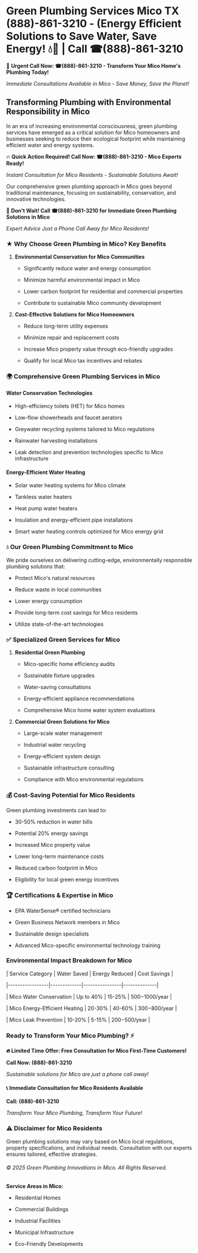 # Green Plumbing Services Mico TX (888)-861-3210 - (Energy Efficient Solutions to Save Water, Save Energy! 💧🌿 | Call ☎(888)-861-3210

🚨 **Urgent Call Now: ☎(888)-861-3210 - Transform Your Mico Home's Plumbing Today!**
*Immediate Consultations Available in Mico - Save Money, Save the Planet!*

## Transforming Plumbing with Environmental Responsibility in Mico

In an era of increasing environmental consciousness, green plumbing services have emerged as a critical solution for Mico homeowners and businesses seeking to reduce their ecological footprint while maintaining efficient water and energy systems. 

🔥 **Quick Action Required! Call Now: ☎(888)-861-3210 - Mico Experts Ready!**
*Instant Consultation for Mico Residents - Sustainable Solutions Await!*

Our comprehensive green plumbing approach in Mico goes beyond traditional maintenance, focusing on sustainability, conservation, and innovative technologies.

🚨 **Don't Wait! Call ☎(888)-861-3210 for Immediate Green Plumbing Solutions in Mico**
*Expert Advice Just a Phone Call Away for Mico Residents!*

### ★ Why Choose Green Plumbing in Mico? Key Benefits

1. **Environmental Conservation for Mico Communities** 
   - Significantly reduce water and energy consumption
   - Minimize harmful environmental impact in Mico
   - Lower carbon footprint for residential and commercial properties
   - Contribute to sustainable Mico community development

2. **Cost-Effective Solutions for Mico Homeowners** 
   - Reduce long-term utility expenses
   - Minimize repair and replacement costs
   - Increase Mico property value through eco-friendly upgrades
   - Qualify for local Mico tax incentives and rebates

### 🌍 Comprehensive Green Plumbing Services in Mico

#### Water Conservation Technologies
- High-efficiency toilets (HET) for Mico homes
- Low-flow showerheads and faucet aerators
- Greywater recycling systems tailored to Mico regulations
- Rainwater harvesting installations
- Leak detection and prevention technologies specific to Mico infrastructure

#### Energy-Efficient Water Heating
- Solar water heating systems for Mico climate
- Tankless water heaters
- Heat pump water heaters
- Insulation and energy-efficient pipe installations
- Smart water heating controls optimized for Mico energy grid

### 💧 Our Green Plumbing Commitment to Mico

We pride ourselves on delivering cutting-edge, environmentally responsible plumbing solutions that:
- Protect Mico's natural resources
- Reduce waste in local communities
- Lower energy consumption
- Provide long-term cost savings for Mico residents
- Utilize state-of-the-art technologies

### ✅ Specialized Green Services for Mico

1. **Residential Green Plumbing**
   - Mico-specific home efficiency audits
   - Sustainable fixture upgrades
   - Water-saving consultations
   - Energy-efficient appliance recommendations
   - Comprehensive Mico home water system evaluations

2. **Commercial Green Solutions for Mico**
   - Large-scale water management
   - Industrial water recycling
   - Energy-efficient system design
   - Sustainable infrastructure consulting
   - Compliance with Mico environmental regulations

### 💰 Cost-Saving Potential for Mico Residents

Green plumbing investments can lead to:
- 30-50% reduction in water bills
- Potential 20% energy savings
- Increased Mico property value
- Lower long-term maintenance costs
- Reduced carbon footprint in Mico
- Eligibility for local green energy incentives

### 🏆 Certifications & Expertise in Mico

- EPA WaterSense® certified technicians
- Green Business Network members in Mico
- Sustainable design specialists
- Advanced Mico-specific environmental technology training

### Environmental Impact Breakdown for Mico

| Service Category | Water Saved | Energy Reduced | Cost Savings |
|-----------------|-------------|----------------|--------------|
| Mico Water Conservation | Up to 40% | 15-25% | $500-$1000/year |
| Mico Energy-Efficient Heating | 20-30% | 40-60% | $300-$800/year |
| Mico Leak Prevention | 10-20% | 5-15% | $200-$500/year |

### Ready to Transform Your Mico Plumbing? ⚡

**🔥 Limited Time Offer: Free Consultation for Mico First-Time Customers!**

**Call Now: (888)-861-3210**
*Sustainable solutions for Mico are just a phone call away!*

#### 📞 Immediate Consultation for Mico Residents Available

**Call: (888)-861-3210**
*Transform Your Mico Plumbing, Transform Your Future!*

### ⚠️ Disclaimer for Mico Residents

Green plumbing solutions may vary based on Mico local regulations, property specifications, and individual needs. Consultation with our experts ensures tailored, effective strategies.

###### © 2025 Green Plumbing Innovations in Mico. All Rights Reserved.

**Service Areas in Mico:** 
- Residential Homes
- Commercial Buildings
- Industrial Facilities
- Municipal Infrastructure
- Eco-Friendly Developments